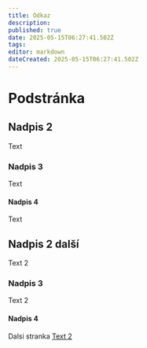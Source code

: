```yaml
---
title: Odkaz
description: 
published: true
date: 2025-05-15T06:27:41.502Z
tags: 
editor: markdown
dateCreated: 2025-05-15T06:27:41.502Z
---
```


# Podstránka

## Nadpis 2
Text

### Nadpis 3
Text

#### Nadpis 4
Text

## Nadpis 2 další
Text 2
### Nadpis 3
Text 2

#### Nadpis 4
Dalsi stranka [Text 2](./dalsi)




